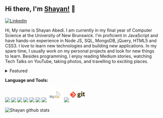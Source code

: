 ## Hi there, I'm [Shayan!](https://shayandev.co/) 👋

[![Linkedin](https://img.shields.io/badge/-LinkedIn-blue?style=flat&logo=Linkedin&logoColor=white)](https://www.linkedin.com/in/shayan-abedi1372/)
<br/>

Hi, My name is Shayan Abedi. I am currently in my final year of Computer Science at the University of New Brunswick. I'm proficient in JavaScript and have hands-on experience in Node JS, SQL, MongoDB, jQuery, HTML5 and CSS3. I love to learn new technologies and building new applications. In my spare time, I usually work on my personal projects and look for new things to learn. Besides programming, I enjoy reading Medium stories, watching Tech Talks on YouTube, taking photos, and travelling to exciting places.
<br/>

<details> <summary>Featured</summary>

<li>🔭 I’m currently working on problem solving skills.</li>
<li>🌱 I’m currently learning React.</li>
<li>📫 Contact me - <a href="mailto:abedi.shayan@unb.ca">abedi.shayan@unb.ca</a></li>

</details> 
  
**Language and Tools:** 

<code><img height="50" src="https://github.com/konpa/devicon/blob/master/icons/javascript/javascript-plain.svg"></code>
<code><img height="50" src="https://github.com/konpa/devicon/blob/master/icons/nodejs/nodejs-original.svg"></code>
<code><img height="50" src="https://github.com/konpa/devicon/blob/master/icons/python/python-original.svg"></code>
<code><img height="50" src="https://github.com/konpa/devicon/blob/master/icons/jquery/jquery-plain-wordmark.svg"></code>
<code><img height="50" src="https://github.com/konpa/devicon/blob/master/icons/html5/html5-original.svg"></code>
<code><img height="50" src="https://github.com/konpa/devicon/blob/master/icons/css3/css3-original.svg"></code>
<code><img height="50" src="https://github.com/konpa/devicon/blob/master/icons/react/react-original-wordmark.svg"></code>
<code><img height="50" src="https://raw.githubusercontent.com/github/explore/80688e429a7d4ef2fca1e82350fe8e3517d3494d/topics/mysql/mysql.png"></code>
<code><img height="50" src="https://github.com/konpa/devicon/blob/master/icons/mongodb/mongodb-original-wordmark.svg"></code>
<code><img height="50" src="https://raw.githubusercontent.com/github/explore/80688e429a7d4ef2fca1e82350fe8e3517d3494d/topics/git/git.png"></code>

![Shayan github stats](https://github-readme-stats.vercel.app/api?username=ShayanAbedi&show_icons=true&theme=tokyonight)
